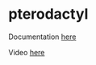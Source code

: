 # pterodactyl

Documentation [here](https://docs.technotim.live/posts/pterodactyl-game-server/)

Video [here](https://www.youtube.com/watch?v=_ypAmCcIlBE)